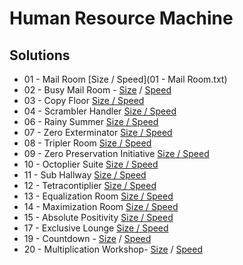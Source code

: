 # Human Resource Machine

## Solutions
- 01 - Mail Room [Size / Speed](01 - Mail Room.txt)
- 02 - Busy Mail Room - [Size]() / [Speed]()
- 03 - Copy Floor [Size / Speed]()
- 04 - Scrambler Handler [Size / Speed]()
- 06 - Rainy Summer [Size / Speed]()
- 07 - Zero Exterminator [Size / Speed]()
- 08 - Tripler Room [Size / Speed]()
- 09 - Zero Preservation Initiative [Size / Speed]()
- 10 - Octoplier Suite [Size / Speed]()
- 11 - Sub Hallway [Size / Speed]()
- 12 - Tetracontiplier [Size / Speed]()
- 13 - Equalization Room [Size / Speed]()
- 14 - Maximization Room [Size / Speed]()
- 15 - Absolute Positivity [Size / Speed]()
- 17 - Exclusive Lounge [Size / Speed]()
- 19 - Countdown - [Size]() / [Speed]()
- 20 - Multiplication Workshop- [Size]() / [Speed]()